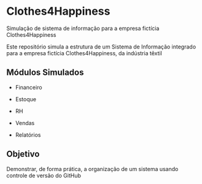 # Clothes4Happiness

Simulação de sistema de informação para a empresa fictícia Clothes4Happiness

Este repositório simula a estrutura de um Sistema de Informação integrado para a empresa fictícia Clothes4Happiness, da indústria têxtil


## Módulos Simulados

- Financeiro

- Estoque 

- RH

- Vendas

- Relatórios


## Objetivo

Demonstrar, de forma prática, a organização de um sistema usando controle de versão do GitHub
